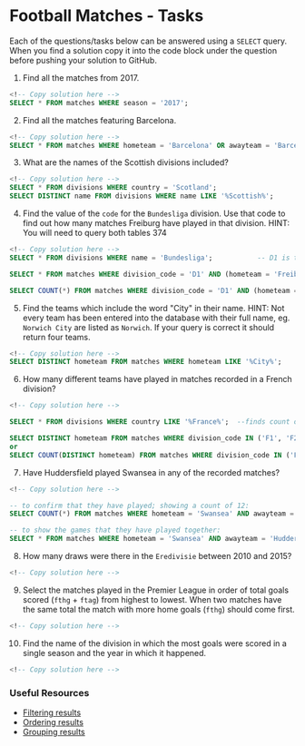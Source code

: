 # Football Matches - Tasks

Each of the questions/tasks below can be answered using a `SELECT` query. When you find a solution copy it into the code block under the question before pushing your solution to GitHub.

1) Find all the matches from 2017.

```sql
<!-- Copy solution here -->
SELECT * FROM matches WHERE season = '2017';

```

2) Find all the matches featuring Barcelona.

```sql
<!-- Copy solution here -->
SELECT * FROM matches WHERE hometeam = 'Barcelona' OR awayteam = 'Barcelona';

```

3) What are the names of the Scottish divisions included?

```sql
<!-- Copy solution here -->
SELECT * FROM divisions WHERE country = 'Scotland';
SELECT DISTINCT name FROM divisions WHERE name LIKE '%Scottish%';
```

4) Find the value of the `code` for the `Bundesliga` division. Use that code to find out how many matches Freiburg have played in that division. HINT: You will need to query both tables
374


```sql
<!-- Copy solution here -->
SELECT * FROM divisions WHERE name = 'Bundesliga';           -- D1 is the value of the code.

SELECT * FROM matches WHERE division_code = 'D1' AND (hometeam = 'Freiburg' OR awayteam = 'Freiburg');

SELECT COUNT(*) FROM matches WHERE division_code = 'D1' AND (hometeam = 'Freiburg' OR awayteam = 'Freiburg');
```

5)  Find the teams which include the word "City" in their name. HINT: Not every team has been entered into the database with their full name, eg. `Norwich City` are listed as `Norwich`. If your query is correct it should return four teams.

```sql
<!-- Copy solution here -->
SELECT DISTINCT hometeam FROM matches WHERE hometeam LIKE '%City%';

```

6) How many different teams have played in matches recorded in a French division?

```sql
<!-- Copy solution here -->

SELECT * FROM divisions WHERE country LIKE '%France%';  --finds count of 4, code of f1 and f2

SELECT DISTINCT hometeam FROM matches WHERE division_code IN ('F1', 'F2');  --shows team names
or
SELECT COUNT(DISTINCT hometeam) FROM matches WHERE division_code IN ('F1', 'F2');       -- to count of 61 teams


```

7) Have Huddersfield played Swansea in any of the recorded matches?

```sql
<!-- Copy solution here -->

-- to confirm that they have played; showing a count of 12:
SELECT COUNT(*) FROM matches WHERE hometeam = 'Swansea' AND awayteam = 'Huddersfield' OR hometeam = 'Huddersfield' AND awayteam = 'Swansea';

-- to show the games that they have played together:
SELECT * FROM matches WHERE hometeam = 'Swansea' AND awayteam = 'Huddersfield' OR hometeam = 'Huddersfield' AND awayteam = 'Swansea';

```

8) How many draws were there in the `Eredivisie` between 2010 and 2015?

```sql
<!-- Copy solution here -->


```

9) Select the matches played in the Premier League in order of total goals scored (`fthg` + `ftag`) from highest to lowest. When two matches have the same total the match with more home goals (`fthg`) should come first. 

```sql
<!-- Copy solution here -->


```

10) Find the name of the division in which the most goals were scored in a single season and the year in which it happened.

```sql
<!-- Copy solution here -->


```

### Useful Resources

- [Filtering results](https://www.w3schools.com/sql/sql_where.asp)
- [Ordering results](https://www.w3schools.com/sql/sql_orderby.asp)
- [Grouping results](https://www.w3schools.com/sql/sql_groupby.asp)